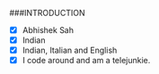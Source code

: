 ###INTRODUCTION

- [x] Abhishek Sah
 - [x] Indian
 - [x] Indian, Italian and English
 - [x] I code around and am a telejunkie.
